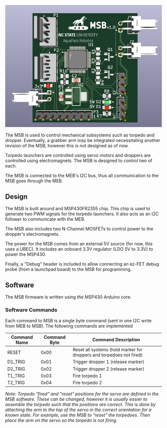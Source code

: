 
![](../img/msb.jpg)

The MSB is used to control mechanical subsystems such as torpedo and dropper. Eventually, a grabber arm may be integrated necessitating another revision of the MSB, however this is not designed as of now.

Torpedo launchers are controlled using servo motors and droppers are controlled using electromagnets. The MSB is designed to control two of each.

The MSB is connected to the MEB's I2C bus, thus all communication to the MSB goes through the MEB.

## Design

The MSB is built around and MSP430FR2355 chip. This chip is used to generate two PWM signals for the torpedo launchers. It also acts as an I2C follower to communicate with the MEB.

The MSB also includes two N-Channel MOSFETs to control power to the dropper's electromagnets.

The power for the MSB comes from an external 5V source (for now, this uses a UBEC). It includes an onboard 3.3V regulator (LDO 5V to 3.3V) to power the MSP430.

Finally, a "Debug" header is included to allow connecting an ez-FET debug probe (from a launchpad board) to the MSB for programming.


## Software

The MSB firmware is written using the MSP430 Arduino core. 

### Software Commands

Each command to MSB is a single byte command (sent in one I2C write from MEB to MSB). The following commands are implemented

| Command Name | Command Byte | Command Description                                                  |
| ------------ | ------------ | -------------------------------------------------------------------- |
| RESET        | 0x00         | Reset all systems (hold marker for droppers and torpedoes not fired) |
| D1_TRIG      | 0x01         | Trigger dropper 1 (release marker)                                   |
| D2_TRIG      | 0x02         | Trigger dropper 2 (release marker)                                   |
| T1_TRIG      | 0x03         | Fire torpedo 1                                                       |
| T2_TRIG      | 0x04         | Fire torpedo 2                                                       |

*Note: Torpedo "fired" and "reset" positions for the servo are defined in the MSB software. These can be changed, however it is usually easier to assemble the torpedo such that the positions are correct. This is done by attaching the arm to the top of the servo in the correct orientation for a known state. For example, use the MSB to "reset" the torpedoes. Then place the arm on the servo so the torpedo is not firing.*


